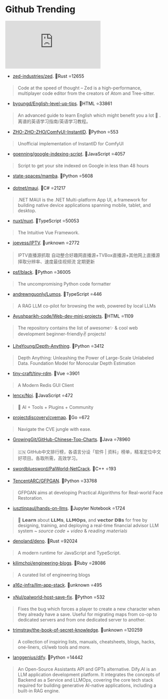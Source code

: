 # Github Trending 
 ![daily-bing](https://api.isoyu.com/bing_images.php) 
 - [zed-industries/zed](https://github.com/zed-industries/zed). 💪Rust ⭐12655 
 > Code at the speed of thought – Zed is a high-performance, multiplayer code editor from the creators of Atom and Tree-sitter. 
 - [byoungd/English-level-up-tips](https://github.com/byoungd/English-level-up-tips). 💪HTML ⭐33861 
 > An advanced guide to learn English which might benefit you a lot 🎉 . 离谱的英语学习指南/英语学习教程。 
 - [ZHO-ZHO-ZHO/ComfyUI-InstantID](https://github.com/ZHO-ZHO-ZHO/ComfyUI-InstantID). 💪Python ⭐553 
 > Unofficial implementation of InstantID for ComfyUI 
 - [goenning/google-indexing-script](https://github.com/goenning/google-indexing-script). 💪JavaScript ⭐4057 
 > Script to get your site indexed on Google in less than 48 hours 
 - [state-spaces/mamba](https://github.com/state-spaces/mamba). 💪Python ⭐5608 
 >  
 - [dotnet/maui](https://github.com/dotnet/maui). 💪C# ⭐21217 
 > .NET MAUI is the .NET Multi-platform App UI, a framework for building native device applications spanning mobile, tablet, and desktop. 
 - [nuxt/nuxt](https://github.com/nuxt/nuxt). 💪TypeScript ⭐50053 
 > The Intuitive Vue Framework. 
 - [joevess/IPTV](https://github.com/joevess/IPTV). 💪unknown ⭐2772 
 > IPTV直播源抓取 自动整合好趣网直播源+TVBox直播源+其他网上直播源 择取分辨率、速度最佳视频流 定期更新 
 - [psf/black](https://github.com/psf/black). 💪Python ⭐36005 
 > The uncompromising Python code formatter 
 - [andrewnguonly/Lumos](https://github.com/andrewnguonly/Lumos). 💪TypeScript ⭐446 
 > A RAG LLM co-pilot for browsing the web, powered by local LLMs 
 - [Ayushparikh-code/Web-dev-mini-projects](https://github.com/Ayushparikh-code/Web-dev-mini-projects). 💪HTML ⭐1109 
 > The repository contains the list of awesome✨ & cool web development beginner-friendly✌️ projects! 
 - [LiheYoung/Depth-Anything](https://github.com/LiheYoung/Depth-Anything). 💪Python ⭐3412 
 > Depth Anything: Unleashing the Power of Large-Scale Unlabeled Data. Foundation Model for Monocular Depth Estimation 
 - [tiny-craft/tiny-rdm](https://github.com/tiny-craft/tiny-rdm). 💪Vue ⭐3901 
 > A Modern Redis GUI Client 
 - [lencx/Noi](https://github.com/lencx/Noi). 💪JavaScript ⭐472 
 > 🦄 AI + Tools + Plugins + Community 
 - [projectdiscovery/cvemap](https://github.com/projectdiscovery/cvemap). 💪Go ⭐672 
 > Navigate the CVE jungle with ease. 
 - [GrowingGit/GitHub-Chinese-Top-Charts](https://github.com/GrowingGit/GitHub-Chinese-Top-Charts). 💪Java ⭐78960 
 > 🇨🇳 GitHub中文排行榜，各语言分设「软件 | 资料」榜单，精准定位中文好项目。各取所需，高效学习。 
 - [swordbluesword/PalWorld-NetCrack](https://github.com/swordbluesword/PalWorld-NetCrack). 💪C++ ⭐193 
 >  
 - [TencentARC/GFPGAN](https://github.com/TencentARC/GFPGAN). 💪Python ⭐33768 
 > GFPGAN aims at developing Practical Algorithms for Real-world Face Restoration. 
 - [iusztinpaul/hands-on-llms](https://github.com/iusztinpaul/hands-on-llms). 💪Jupyter Notebook ⭐1724 
 > 🦖 𝗟𝗲𝗮𝗿𝗻 about 𝗟𝗟𝗠𝘀, 𝗟𝗟𝗠𝗢𝗽𝘀, and 𝘃𝗲𝗰𝘁𝗼𝗿 𝗗𝗕𝘀 for free by designing, training, and deploying a real-time financial advisor LLM system ~ 𝘴𝘰𝘶𝘳𝘤𝘦 𝘤𝘰𝘥𝘦 + 𝘷𝘪𝘥𝘦𝘰 & 𝘳𝘦𝘢𝘥𝘪𝘯𝘨 𝘮𝘢𝘵𝘦𝘳𝘪𝘢𝘭𝘴 
 - [denoland/deno](https://github.com/denoland/deno). 💪Rust ⭐92024 
 > A modern runtime for JavaScript and TypeScript. 
 - [kilimchoi/engineering-blogs](https://github.com/kilimchoi/engineering-blogs). 💪Ruby ⭐28086 
 > A curated list of engineering blogs 
 - [a16z-infra/llm-app-stack](https://github.com/a16z-infra/llm-app-stack). 💪unknown ⭐495 
 >  
 - [xNul/palworld-host-save-fix](https://github.com/xNul/palworld-host-save-fix). 💪Python ⭐532 
 > Fixes the bug which forces a player to create a new character when they already have a save. Useful for migrating maps from co-op to dedicated servers and from one dedicated server to another. 
 - [trimstray/the-book-of-secret-knowledge](https://github.com/trimstray/the-book-of-secret-knowledge). 💪unknown ⭐120259 
 > A collection of inspiring lists, manuals, cheatsheets, blogs, hacks, one-liners, cli/web tools and more. 
 - [langgenius/dify](https://github.com/langgenius/dify). 💪Python ⭐14442 
 > An Open-Source Assistants API and GPTs alternative. Dify.AI is an LLM application development platform. It integrates the concepts of Backend as a Service and LLMOps, covering the core tech stack required for building generative AI-native applications, including a built-in RAG engine. 
 